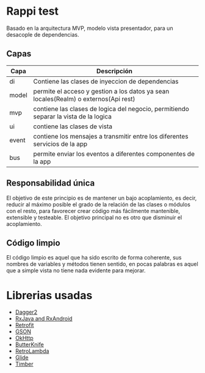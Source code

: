 # Rappi test
Basado en la arquitectura MVP, modelo vista presentador, para un desacople de dependencias.

## Capas

| Capa | Descripción |
| ------ | ------ |
| di | Contiene las clases de inyeccion de dependencias|
| model | permite el acceso y gestion a los datos ya sean locales(Realm) o externos(Api rest)
| mvp | contiene las clases de logica del negocio, permitiendo separar la vista de la logica |
| ui | contiene las clases de vista
| event | contiene los mensajes  a transmitir entre los diferentes servicios de la app
| bus | permite enviar los eventos a diferentes componentes de la app





## Responsabilidad única

El objetivo de este principio es de mantener un bajo acoplamiento, es decir, reducir al máximo posible el grado de la relación de las clases o módulos con el resto, para favorecer crear código más fácilmente mantenible, extensible y testeable. El objetivo principal no es otro que disminuir el acoplamiento.

## Código limpio

El código limpio es aquel que ha sido escrito de forma coherente, sus nombres de variables y métodos tienen sentido, en pocas palabras es aquel que a simple vista no tiene nada evidente para mejorar.


# Librerias usadas

- [Dagger2](https://github.com/google/dagger)
- [RxJava and RxAndroid](https://github.com/ReactiveX/RxJava)
- [Retrofit](https://github.com/square/retrofit)
- [GSON](https://github.com/google/gson)
- [OkHttp](https://github.com/square/okhttp)
- [ButterKnife](https://github.com/JakeWharton/butterknife)
- [RetroLambda](https://github.com/evant/gradle-retrolambda)
- [Glide](https://github.com/bumptech/glide)
- [Timber](https://github.com/JakeWharton/timber)


